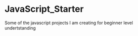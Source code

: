 # JavaScript_Starter
Some of the javascript projects I am creating for beginner level undertstanding
